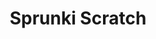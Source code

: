 ---
slug: sprunki-scratch-2607
title: Sprunki Scratch
description: "Sprunki Scratch is an exciting online game. Play for free directly in your browser!"
icon: /images/popular_mods/Sprunki Scratch.png
url: https://wowtbc.net/sprunkin/scratch-mod/index.html
previewImage: /images/popular_mods/Sprunki Scratch.png
type: popular mods

# SEO配置
seo:
  title: "Sprunki Scratch - Play Free Online Game | Fun Browser Games"
  description: "Sprunki Scratch - Play this fun online game for free in your browser. No download required!"
  ogImage: "/images/popular_mods/Sprunki Scratch.png"
  keywords: "sprunki-scratch-2607, online game, browser game, free game, popular mods game, play online"

videoUrls:
  - https://www.youtube.com/embed/example1
  - https://www.youtube.com/embed/example2

whyPlay:
  title: "Why Play Sprunki Scratch?"
  items:
    - "Immersive Gameplay: Sprunki Scratch offers an engaging and immersive gaming experience that will keep you entertained for hours"
    - "Challenging Levels: Test your skills with increasingly difficult challenges and obstacles"
    - "Beautiful Graphics: Enjoy stunning visuals and smooth animations that bring the game world to life"
    - "Regular Updates: New content and features are added regularly to keep the game fresh and exciting"
    - "Free to Play: Experience all the fun without spending a penny"
    - "Community Features: Connect with other players, share strategies, and compete for high scores"
    - "Cross-Platform: Play on any device with a web browser, no downloads required"

features:
  title: "Key Features of Sprunki Scratch"
  image: "/images/popular_mods/Sprunki Scratch.png"
  items:
    - "Intuitive Controls: Easy to learn controls make Sprunki Scratch accessible for players of all skill levels"
    - "Multiple Game Modes: Enjoy various gameplay options that provide different challenges and experiences"
    - "Character Customization: Personalize your gaming experience with unique characters and items"
    - "Achievement System: Complete special tasks to earn rewards and recognition"
    - "Leaderboards: Compete with players worldwide and see who can achieve the highest scores"

characteristics:
  title: "Game Characteristics"
  image: "/images/popular_mods/Sprunki Scratch.png"
  items:
    - "Genre: Popular mods game with elements of strategy and skill"
    - "Difficulty: Suitable for both casual gamers and those seeking a challenge"
    - "Play Time: Quick sessions or extended gameplay, depending on your preference"
    - "Art Style: Vibrant and engaging visuals that enhance the gaming experience"
    - "Sound Design: Immersive audio that complements the gameplay perfectly"

info: "Sprunki Scratch is an exciting online game that offers players a unique and engaging gaming experience. With its intuitive controls, stunning visuals, and challenging gameplay, Sprunki Scratch provides hours of entertainment for players of all ages and skill levels. Whether you're looking for a quick gaming session during a break or an extended play session, Sprunki Scratch delivers an immersive experience that will keep you coming back for more. The game features multiple levels of increasing difficulty, ensuring that players are constantly challenged as they progress. With regular updates adding new content and features, Sprunki Scratch remains fresh and exciting, providing endless entertainment options for its growing community of players."

howToPlayIntro: "Welcome to Sprunki Scratch! This guide will walk you through the basics and help you master the game. Whether you're a beginner or looking to improve your skills, these tips and instructions will enhance your gaming experience."

howToPlaySteps:
  - title: "Getting Started"
    description: "Begin your Sprunki Scratch adventure by familiarizing yourself with the controls. Use your keyboard or mouse to navigate through the game interface. The tutorial will guide you through the basic mechanics and help you understand the objectives."
  - title: "Understanding the Objectives"
    description: "In Sprunki Scratch, your main goal is to progress through levels by completing specific objectives. Each level presents unique challenges that require different strategies and approaches."
  - title: "Mastering the Controls"
    description: "Practice using the controls to improve your precision and reaction time. Sprunki Scratch requires quick reflexes and strategic thinking to overcome obstacles and defeat opponents."
  - title: "Utilizing Power-ups"
    description: "Collect power-ups throughout the game to enhance your abilities and overcome difficult challenges. Each power-up offers unique advantages that can be crucial for success."
  - title: "Developing Strategies"
    description: "As you progress in Sprunki Scratch, develop effective strategies for different scenarios. Analyze patterns, anticipate challenges, and adapt your approach to maximize your performance."

faq:
  title: "Frequently Asked Questions about Sprunki Scratch"
  items:
    - question: "Is Sprunki Scratch free to play?"
      answer: "Yes, Sprunki Scratch is completely free to play directly in your web browser. No downloads or purchases are required to enjoy the full game experience."
    - question: "Can I play Sprunki Scratch on mobile devices?"
      answer: "Yes, Sprunki Scratch is optimized for both desktop and mobile play. You can enjoy the game on any device with a web browser and internet connection."
    - question: "Are there any in-game purchases?"
      answer: "While Sprunki Scratch is free to play, there may be optional in-game purchases available for cosmetic items or additional features that don't affect core gameplay."
    - question: "How often is Sprunki Scratch updated?"
      answer: "The developers regularly update Sprunki Scratch with new content, features, and improvements based on player feedback and game performance."
    - question: "Can I play Sprunki Scratch offline?"
      answer: "Currently, Sprunki Scratch requires an internet connection to play as it's a browser-based online game."
    - question: "Is Sprunki Scratch suitable for children?"
      answer: "Yes, Sprunki Scratch is designed to be family-friendly and suitable for players of all ages."
    - question: "How do I report bugs or issues?"
      answer: "If you encounter any problems while playing Sprunki Scratch, you can report them through the game's support page or contact the developers directly through their website."
    - question: "Still Have Questions?"
      answer: "If you have additional questions about Sprunki Scratch that aren't covered in this FAQ, please visit our support center or contact our customer service team for assistance."
---